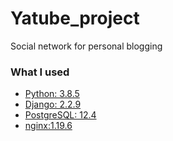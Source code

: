# Yatube_project

Social network for personal blogging

### What I used
* [Python: 3.8.5](https://www.python.org/)
* [Django: 2.2.9](https://www.djangoproject.com/)
* [PostgreSQL: 12.4](https://www.postgresql.org/)
* [nginx:1.19.6](https://nginx.org/)
